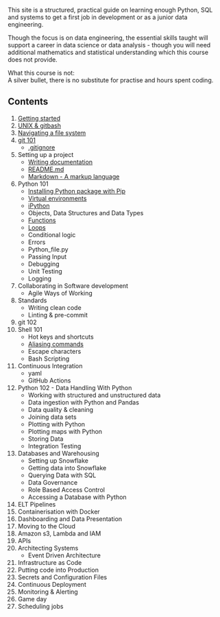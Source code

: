 This site is a structured, practical guide on learning enough Python, SQL and systems to get a first job in development or as a junior data engineering.

Though the focus is on data engineering, the essential skills taught will support a career in data science or data analysis - though you will need additional mathematics and statistical understanding which this course does not provide.


What this course is not:  
A silver bullet, there is no substitute for practise and hours spent coding.


## Contents
1. [Getting started](100/getting-started.md)
1. [UNIX & gitbash](100/intro-to-unix-and-gitbash.md)
1. [Navigating a file system](100/navigating-a-file-system.md)
1. [git 101](git/101.md)
    - [.gitignore](git/gitignore.md)
1. Setting up a project
    - [Writing documentation](writing-documentation/writing-documentation.md)
    - [README.md](writing-documentation/README.md)
    - [Markdown - A markup language](writing-documentation/Markdown.md)
1. Python 101
    - [Installing Python package with Pip](python/pip-the-package-manager.md)
    - [Virtual environments](python/virtual-environments.md)
    - [iPython](python/ipython.md)
    - Objects, Data Structures and Data Types
    - [Functions](python/functions.md)
    - [Loops](python/loops.md)
    - Conditional logic
    - Errors
    - Python_file.py
    - Passing Input
    - Debugging
    - Unit Testing
    - Logging
1. Collaborating in Software development
    - Agile Ways of Working
1. Standards
    - Writing clean code
    - Linting & pre-commit
1. git 102
1. Shell 101
    - Hot keys and shortcuts
    - [Aliasing commands](shell/aliasing.md)
    - Escape characters
    - Bash Scripting
1. Continuous Integration
    - yaml
    - GitHub Actions
1. Python 102 - Data Handling With Python
    - Working with structured and unstructured data
    - Data ingestion with Python and Pandas
    - Data quality & cleaning
    - Joining data sets
    - Plotting with Python
    - Plotting maps with Python
    - Storing Data
    - Integration Testing
1. Databases and Warehousing
    - Setting up Snowflake
    - Getting data into Snowflake
    - Querying Data with SQL
    - Data Governance
    - Role Based Access Control
    - Accessing a Database with Python
1. ELT Pipelines
1. Containerisation with Docker
1. Dashboarding and Data Presentation
1. Moving to the Cloud
1. Amazon s3, Lambda and IAM
1. APIs
1. Architecting Systems
    - Event Driven Architecture
1. Infrastructure as Code
1. Putting code into Production
1. Secrets and Configuration Files
1. Continuous Deployment
1. Monitoring & Alerting
1. Game day
1. Scheduling jobs
